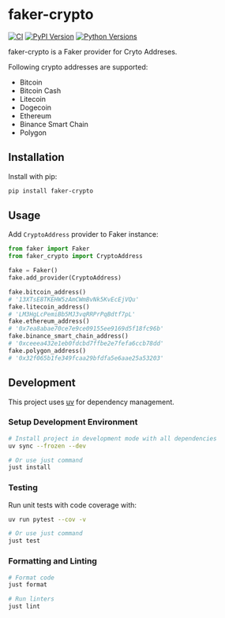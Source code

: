 # faker-crypto

[![CI](https://github.com/karambir/faker-crypto/actions/workflows/ci.yml/badge.svg)](https://github.com/karambir/faker-crypto/actions/workflows/ci.yml)
[![PyPI Version](https://img.shields.io/pypi/v/faker-crypto.svg)](https://pypi.org/project/faker-crypto/)
[![Python Versions](https://img.shields.io/pypi/pyversions/faker-crypto.svg)](https://pypi.org/project/faker-crypto/)

faker-crypto is a Faker provider for Cryto Addreses.

Following crypto addresses are supported:

- Bitcoin
- Bitcoin Cash
- Litecoin
- Dogecoin
- Ethereum
- Binance Smart Chain
- Polygon

## Installation

Install with pip:

```bash
pip install faker-crypto
```

## Usage

Add `CryptoAddress` provider to Faker instance:

```python
from faker import Faker
from faker_crypto import CryptoAddress

fake = Faker()
fake.add_provider(CryptoAddress)

fake.bitcoin_address()
# '13XTsE8TKEHW5zAmCWmBvNk5KvEcEjVQu'
fake.litecoin_address()
# 'LM3HgLcPemiBb5MJ3vqRRPrPqBdtf7pL'
fake.ethereum_address()
# '0x7ea8abae70ce7e9ce09155ee9169d5f18fc96b'
fake.binance_smart_chain_address()
# '0xceeea432e1eb0fdcbd7ffbe2e7fefa6ccb78dd'
fake.polygon_address()
# '0x32f065b1fe349fcaa29bfdfa5e6aae25a53203'
```

## Development

This project uses [uv](https://github.com/astral-sh/uv) for dependency management.

### Setup Development Environment

```bash
# Install project in development mode with all dependencies
uv sync --frozen --dev

# Or use just command
just install
```

### Testing

Run unit tests with code coverage with:

```bash
uv run pytest --cov -v

# Or use just command
just test
```

### Formatting and Linting

```bash
# Format code
just format

# Run linters
just lint
```
